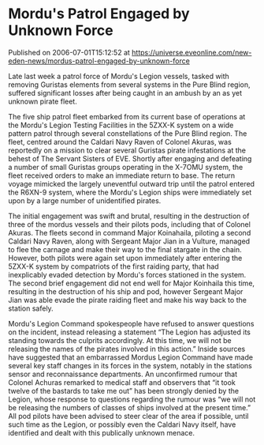 # Mordu's Patrol Engaged by Unknown Force
Published on 2006-07-01T15:12:52 at https://universe.eveonline.com/new-eden-news/mordus-patrol-engaged-by-unknown-force

Late last week a patrol force of Mordu's Legion vessels, tasked with removing Guristas elements from several systems in the Pure Blind region, suffered significant losses after being caught in an ambush by an as yet unknown pirate fleet. 

The five ship patrol fleet embarked from its current base of operations at the Mordu's Legion Testing Facilities in the 5ZXX-K system on a wide pattern patrol through several constellations of the Pure Blind region. The fleet, centred around the Caldari Navy Raven of Colonel Akuras, was reportedly on a mission to clear several Guristas pirate infestations at the behest of The Servant Sisters of EVE. Shortly after engaging and defeating a number of small Guristas groups operating in the X-7OMU system, the fleet received orders to make an immediate return to base. The return voyage mimicked the largely uneventful outward trip until the patrol entered the R6XN-9 system, where the Mordu's Legion ships were immediately set upon by a large number of unidentified pirates. 

The initial engagement was swift and brutal, resulting in the destruction of three of the mordus vessels and their pilots pods, including that of Colonel Akuras. The fleets second in command Major Koinahaila, piloting a second Caldari Navy Raven, along with Sergeant Major Jian in a Vulture, managed to flee the carnage and make their way to the final stargate in the chain. However, both pilots were again set upon immediately after entering the 5ZXX-K system by compatriots of the first raiding party, that had inexplicably evaded detection by Mordu's forces stationed in the system. The second brief engagement did not end well for Major Koinhaila this time, resulting in the destruction of his ship and pod, however Sergeant Major Jian was able evade the pirate raiding fleet and make his way back to the station safely. 

Mordu's Legion Command spokespeople have refused to answer questions on the incident, instead releasing a statement “The Legion has adjusted its standing towards the culprits accordingly. At this time, we will not be releasing the names of the pirates involved in this action.” Inside sources have suggested that an embarrassed Mordus Legion Command have made several key staff changes in its forces in the system, notably in the stations sensor and reconnaissance departments. An unconfirmed rumour that Colonel Achuras remarked to medical staff and observers that “it took twelve of the bastards to take me out” has been strongly denied by the Legion, whose response to questions regarding the rumour was “we will not be releasing the numbers of classes of ships involved at the present time.” All pod pilots have been advised to steer clear of the area if possible, until such time as the Legion, or possibly even the Caldari Navy itself, have identified and dealt with this publically unknown menace.
